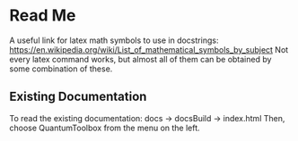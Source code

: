 Read Me
=======
A useful link for latex math symbols to use in docstrings: https://en.wikipedia.org/wiki/List_of_mathematical_symbols_by_subject
Not every latex command works, but almost all of them can be obtained by some combination of these.

Existing Documentation
----------------------
To read the existing documentation: docs -> docsBuild -> index.html
Then, choose QuantumToolbox from the menu on the left.
